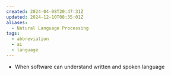 ```yaml
---
created: 2024-04-08T20:47:31Z
updated: 2024-12-10T08:35:01Z
aliases:
  - Natural Language Processing
tags:
  - abbreviation
  - ai
  - language
---
```

- When software can understand written and spoken language
